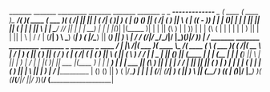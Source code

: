 
_______  _______ _________ _______  _______  _______  _      _                        ____-------------__ _ 
(  ____ \(  ____ )\__   __/(       )(  ____ \(  ___  )( (    /|                     ||                    ||
| (    \/| (    )|   ) (   | () () || (    \/| (   ) ||  \  ( |                    ((     __________-     ))
| |      | (____)|   | |   | || || || (_____ | |   | ||   \ | |                     \____/        //      ||
| |      |     __)   | |   | |(_)| |(_____  )| |   | || (\ \) |                                   |       ))
| |      | (\ (      | |   | |   | |      ) || |   | || | \   |                                  /       /
| (____/\| ) \ \_____) (___| )   ( |/\____) || (___) || )  \  |                                _/      /
(_______/|/   \__/\_______/|/     \|\_______)(_______)|/    )_)                               |      _/
          _______  _______ _________ _______  _        _______  _        ____                /      |
|\     /|(  ___  )(  ____ \\__   __/(  ____ \( \      (  ___  )( (    /|(  __  \           _|      _/
| )   ( || (   ) || (    \/   ) (   | (    \/| (      | (   ) ||  \  ( || (  \  )         /       /
| | _ | || (___) || (_____    | |   | (__    | |      | (___) ||   \ | || |   ) |      _/       |
| |( )| ||  ___  |(_____  )   | |   |  __)   | |      |  ___  || (\ \) || |   | |     /        /
| || || || (   ) |      ) |   | |   | (      | |      | (   ) || | \   || |   ) |    /         |____________
| () () || )   ( |/\____) |   | |   | (____/\| (____/\| )   ( || )  \  || (__/  )  ((                        |
(_______)|/     \|\_______)   )_(   (_______/(_______/|/     \||/    )_)(______/   (_________________________|
